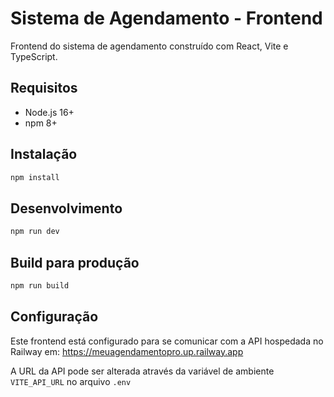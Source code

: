 # Sistema de Agendamento - Frontend

Frontend do sistema de agendamento construído com React, Vite e TypeScript.

## Requisitos

- Node.js 16+ 
- npm 8+

## Instalação

```bash
npm install
```

## Desenvolvimento

```bash
npm run dev
```

## Build para produção

```bash
npm run build
```

## Configuração

Este frontend está configurado para se comunicar com a API hospedada no Railway em:
https://meuagendamentopro.up.railway.app

A URL da API pode ser alterada através da variável de ambiente `VITE_API_URL` no arquivo `.env`
